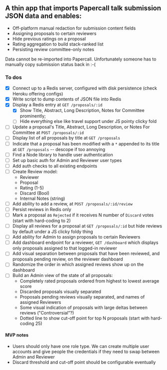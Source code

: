 ## A thin app that imports Papercall talk submission JSON data and enables:

* Off-platform manual redaction for submission content fields
* Assigning proposals to certain reviewers
* Hide previous ratings on a proposal
* Rating aggregation to build stack-ranked list
* Persisting review committee-only notes

Data cannot be re-imported into Papercall. Unfortunately someone has to manually
copy submission status back in :-(

### To dos

- [x] Connect up to a Redis server, configured with disk persistence (check
  Heroku offering configs)
- [x] Write script to dump contents of JSON file into Redis
- [x] Display a Redis entry at `GET /proposals/:id`
  - [x] Show Title, Abstract, Long Description, Notes for Committee prominently;
  - [ ] Hide everything else like travel support under JS pointy clicky fold
- [ ] Update a proposal's Title, Abstract, Long Description, or Notes For
  Committee at `POST /proposals/:id`
- [ ] Display list of all proposals by title at `GET /proposals`
- [ ] Indicate that a proposal has been modified with a `*` appended to its
  title at `GET /proposals` -- descope if too annoying
- [ ] Find a Node library to handle user authentication
- [ ] Set up basic auth for Admin and Reviewer user types
- [ ] Add auth checks to all existing endpoints
- [ ] Create Review model:
    - Reviewer
    - Proposal
    - Rating (1-5)
    - Discard (Bool)
    - Internal Notes (string)
- [ ] Add ability to add a review, at `POST /proposals/:id/review`
- [ ] Persist reviews in Redis only
- [ ] Mark a proposal as `Rejected` if it receives N number of `Discard` votes
  (start with hard-coding to 2) 
- [ ] Display all reviews for a proposal at `GET /proposals/:id` but hide
  reviews by default under a JS clicky foldy thing
- [ ] Add ability for Admin to assign proposals to certain Reviewers
- [ ] Add dashboard endpoint for a reviewer, `GET /dashboard` which displays
  only proposals assigned to that logged-in reviewer
- [ ] Add visual separation between proposals that have been reviewed, and
  proposals pending review, on the reviewer dashboard
- [ ] Randomize the order in which assigned reviews show up on the dashboard
- [ ] Build an Admin view of the state of all proposals:
    - Completely rated proposals ordered from highest to lowest average score
    - Discarded proposals visually separated
    - Proposals pending reviews visually separated, and names of assigned Reviewers
    - Some visual indication of proposals with large deltas between reviews
      ("Controversial"?)
    - Dotted line to show cut-off point for top N proposals (start with
      hard-coding 25)

#### MVP notes

* Users should only have one role type. We can create multiple user accounts and
  give people the credentials if they need to swap between Admin and Reviewer
* Discard threshold and cut-off point should be configurable eventually
